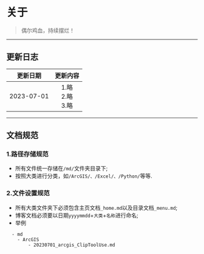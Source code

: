 # 关于

>偶尔鸡血，持续摆烂！

------

## 更新日志
|  更新日期  |          更新内容           |
| :--------: | :-------------------------: |
| 2023-07-01 | 1.略<br>2.略 <br>3.略 |

-----

## 文档规范

### 1.路径存储规范

- 所有文件统一存储在```/md/```文件夹目录下;
- 按照大类进行分类，如```/ArcGIS/、/Excel/、/Python/```等等.

### 2.文件设置规范
- 所有大类文件夹下必须包含主页文档```_home.md```以及目录文档```_menu.md```;
- 博客文档必须要以日期```yyyymmdd```+```大类```+```名称```进行命名;
- 举例
```文件夹层级
  - md
    - ArcGIS
        - 20230701_arcgis_ClipToolUse.md
```